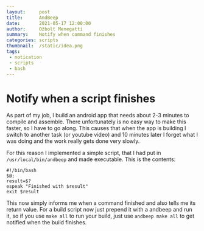```yaml
---
layout:     post
title:      AndBeep
date:       2021-05-17 12:00:00
author:     Ožbolt Menegatti
summary:    Notify when command finishes
categories: scripts
thumbnail:  /static/idea.png
tags:
 - notication
 - scripts
 - bash
---
```


# Notify when a script finishes

As part of my job, I build an android app that needs about 2-3 minutes to compile and assemble. There unfortunately is no easy way to make this faster, so I have to go along. 
This causes that when the app is building I switch to another task (or youtube video) and 10 minutes later I forget what I was doing and the work really gets done very slowly.

For this reason I implemented a simple script, that I had put in `/usr/local/bin/andbeep` and made executable. This is the contents:

```
#!/bin/bash
$@; 
result=$?
espeak "Finished with $result"
exit $result
```

This now simply informs me when a command finished and also tells me its return value. For a build script now just prepend it with a andbeep and run it, so if you use `make all` to run
your build, just use `andbeep make all` to get notified when the build finishes.
